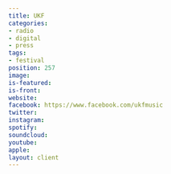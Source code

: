 ```yaml
---
title: UKF
categories:
- radio
- digital
- press
tags:
- festival
position: 257
image: 
is-featured: 
is-front: 
website: 
facebook: https://www.facebook.com/ukfmusic
twitter: 
instagram: 
spotify: 
soundcloud: 
youtube: 
apple: 
layout: client
---
```


